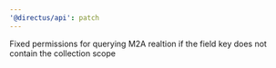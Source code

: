```yaml
---
'@directus/api': patch
---
```


Fixed permissions for querying M2A realtion if the field key does not contain the collection scope
